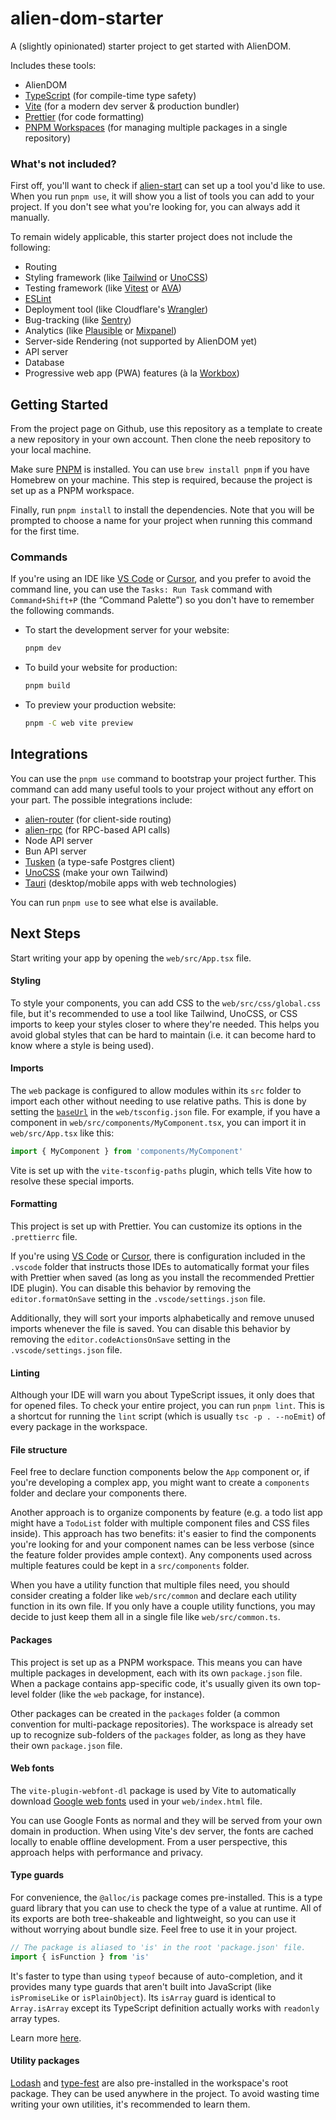 # alien-dom-starter

A (slightly opinionated) starter project to get started with AlienDOM.

Includes these tools:

- AlienDOM
- [TypeScript](https://www.typescriptlang.org/) (for compile-time type safety)
- [Vite](https://vitejs.dev/) (for a modern dev server & production bundler)
- [Prettier](https://prettier.io/) (for code formatting)
- [PNPM Workspaces](https://pnpm.io/workspaces) (for managing multiple packages in a single repository)

### What's not included?

First off, you'll want to check if [alien-start](https://github.com/alloc/alien-start) can set up a tool you'd like to use. When you run `pnpm use`, it will show you a list of tools you can add to your project. If you don't see what you're looking for, you can always add it manually.

To remain widely applicable, this starter project does not include the following:

- Routing
- Styling framework (like [Tailwind](https://tailwindcss.com/) or [UnoCSS](https://unocss.dev/))
- Testing framework (like [Vitest](https://vitest.dev/) or [AVA](https://github.com/avajs/ava))
- [ESLint](https://eslint.org/)
- Deployment tool (like Cloudflare's [Wrangler](https://developers.cloudflare.com/workers/wrangler/))
- Bug-tracking (like [Sentry](https://sentry.io/))
- Analytics (like [Plausible](https://plausible.io/) or [Mixpanel](https://mixpanel.com/))
- Server-side Rendering (not supported by AlienDOM yet)
- API server
- Database
- Progressive web app (PWA) features (à la [Workbox](https://developer.chrome.com/docs/workbox/))

## Getting Started

From the project page on Github, use this repository as a template to create a new repository in your own account. Then clone the neeb repository to your local machine.

Make sure [PNPM](https://pnpm.io/installation) is installed. You can use `brew install pnpm` if you have Homebrew on your machine. This step is required, because the project is set up as a PNPM workspace.

Finally, run `pnpm install` to install the dependencies. Note that you will be prompted to choose a name for your project when running this command for the first time.

### Commands

If you're using an IDE like [VS Code](https://code.visualstudio.com/) or [Cursor](https://cursor.sh/), and you prefer to avoid the command line, you can use the `Tasks: Run Task` command with `Command+Shift+P` (the “Command Palette”) so you don't have to remember the following commands.

- To start the development server for your website:

  ```sh
  pnpm dev
  ```

- To build your website for production:

  ```sh
  pnpm build
  ```

- To preview your production website:

  ```sh
  pnpm -C web vite preview
  ```

## Integrations

You can use the `pnpm use` command to bootstrap your project further. This command can add many useful tools to your project without any effort on your part. The possible integrations include:

- [alien-router](https://github.com/alloc/alien-router) (for client-side routing)
- [alien-rpc](https://github.com/alloc/alien-rpc) (for RPC-based API calls)
- Node API server
- Bun API server
- [Tusken](https://github.com/alloc/tusken) (a type-safe Postgres client)
- [UnoCSS](https://unocss.dev/) (make your own Tailwind)
- [Tauri](https://tauri.app/) (desktop/mobile apps with web technologies)

You can run `pnpm use` to see what else is available.

## Next Steps

Start writing your app by opening the `web/src/App.tsx` file.

#### Styling

To style your components, you can add CSS to the `web/src/css/global.css` file, but it's recommended to use a tool like Tailwind, UnoCSS, or CSS imports to keep your styles closer to where they're needed. This helps you avoid global styles that can be hard to maintain (i.e. it can become hard to know where a style is being used).

#### Imports

The `web` package is configured to allow modules within its `src` folder to import each other without needing to use relative paths. This is done by setting the [`baseUrl`](https://www.typescriptlang.org/tsconfig/#baseUrl) in the `web/tsconfig.json` file. For example, if you have a component in `web/src/components/MyComponent.tsx`, you can import it in `web/src/App.tsx` like this:

```ts
import { MyComponent } from 'components/MyComponent'
```

Vite is set up with the `vite-tsconfig-paths` plugin, which tells Vite how to resolve these special imports.

#### Formatting

This project is set up with Prettier. You can customize its options in the `.prettierrc` file.

If you're using [VS Code](https://code.visualstudio.com/) or [Cursor](https://cursor.sh/), there is configuration included in the `.vscode` folder that instructs those IDEs to automatically format your files with Prettier when saved (as long as you install the recommended Prettier IDE plugin). You can disable this behavior by removing the `editor.formatOnSave` setting in the `.vscode/settings.json` file.

Additionally, they will sort your imports alphabetically and remove unused imports whenever the file is saved. You can disable this behavior by removing the `editor.codeActionsOnSave` setting in the `.vscode/settings.json` file.

#### Linting

Although your IDE will warn you about TypeScript issues, it only does that for opened files. To check your entire project, you can run `pnpm lint`. This is a shortcut for running the `lint` script (which is usually `tsc -p . --noEmit`) of every package in the workspace.

#### File structure

Feel free to declare function components below the `App` component or, if you're developing a complex app, you might want to create a `components` folder and declare your components there.

Another approach is to organize components by feature (e.g. a todo list app might have a `TodoList` folder with multiple component files and CSS files inside). This approach has two benefits: it's easier to find the components you're looking for and your component names can be less verbose (since the feature folder provides ample context). Any components used across multiple features could be kept in a `src/components` folder.

When you have a utility function that multiple files need, you should consider creating a folder like `web/src/common` and declare each utility function in its own file. If you only have a couple utility functions, you may decide to just keep them all in a single file like `web/src/common.ts`.

#### Packages

This project is set up as a PNPM workspace. This means you can have multiple packages in development, each with its own `package.json` file. When a package contains app-specific code, it's usually given its own top-level folder (like the `web` package, for instance).

Other packages can be created in the `packages` folder (a common convention for multi-package repositories). The workspace is already set up to recognize sub-folders of the `packages` folder, as long as they have their own `package.json` file.

#### Web fonts

The `vite-plugin-webfont-dl` package is used by Vite to automatically download [Google web fonts](https://fonts.google.com/) used in your `web/index.html` file.

You can use Google Fonts as normal and they will be served from your own domain in production. When using Vite's dev server, the fonts are cached locally to enable offline development. From a user perspective, this approach helps with performance and privacy.

#### Type guards

For convenience, the `@alloc/is` package comes pre-installed. This is a type guard library that you can use to check the type of a value at runtime. All of its exports are both tree-shakeable and lightweight, so you can use it without worrying about bundle size. Feel free to use it in your project.

```ts
// The package is aliased to 'is' in the root 'package.json' file.
import { isFunction } from 'is'
```

It's faster to type than using `typeof` because of auto-completion, and it provides many type guards that aren't built into JavaScript (like `isPromiseLike` or `isPlainObject`). Its `isArray` guard is identical to `Array.isArray` except its TypeScript definition actually works with `readonly` array types.

Learn more [here](https://github.com/alloc/is).

#### Utility packages

[Lodash](https://lodash.com/) and [type-fest](https://github.com/sindresorhus/type-fest) are also pre-installed in the workspace's root package. They can be used anywhere in the project. To avoid wasting time writing your own utilities, it's recommended to learn them.

